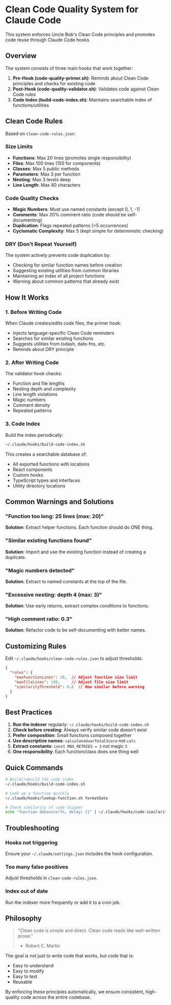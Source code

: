 # Clean Code Quality System for Claude Code

This system enforces Uncle Bob's Clean Code principles and promotes code reuse through Claude Code hooks.

## Overview

The system consists of three main hooks that work together:

1. **Pre-Hook (code-quality-primer.sh)**: Reminds about Clean Code principles and checks for existing code
2. **Post-Hook (code-quality-validator.sh)**: Validates code against Clean Code rules
3. **Code Index (build-code-index.sh)**: Maintains searchable index of functions/utilities

## Clean Code Rules

Based on `clean-code-rules.json`:

### Size Limits
- **Functions**: Max 20 lines (promotes single responsibility)
- **Files**: Max 100 lines (150 for components)
- **Classes**: Max 5 public methods
- **Parameters**: Max 3 per function
- **Nesting**: Max 3 levels deep
- **Line Length**: Max 80 characters

### Code Quality Checks
- **Magic Numbers**: Must use named constants (except 0, 1, -1)
- **Comments**: Max 20% comment ratio (code should be self-documenting)
- **Duplication**: Flags repeated patterns (>5 occurrences)
- **Cyclomatic Complexity**: Max 5 (kept simple for deterministic checking)

### DRY (Don't Repeat Yourself)
The system actively prevents code duplication by:
- Checking for similar function names before creation
- Suggesting existing utilities from common libraries
- Maintaining an index of all project functions
- Warning about common patterns that already exist

## How It Works

### 1. Before Writing Code
When Claude creates/edits code files, the primer hook:
- Injects language-specific Clean Code reminders
- Searches for similar existing functions
- Suggests utilities from lodash, date-fns, etc.
- Reminds about DRY principle

### 2. After Writing Code
The validator hook checks:
- Function and file lengths
- Nesting depth and complexity
- Line length violations
- Magic numbers
- Comment density
- Repeated patterns

### 3. Code Index
Build the index periodically:
```bash
~/.claude/hooks/build-code-index.sh
```

This creates a searchable database of:
- All exported functions with locations
- React components
- Custom hooks
- TypeScript types and interfaces
- Utility directory locations

## Common Warnings and Solutions

### "Function too long: 25 lines (max: 20)"
**Solution**: Extract helper functions. Each function should do ONE thing.

### "Similar existing functions found"
**Solution**: Import and use the existing function instead of creating a duplicate.

### "Magic numbers detected"
**Solution**: Extract to named constants at the top of the file.

### "Excessive nesting: depth 4 (max: 3)"
**Solution**: Use early returns, extract complex conditions to functions.

### "High comment ratio: 0.3"
**Solution**: Refactor code to be self-documenting with better names.

## Customizing Rules

Edit `~/.claude/hooks/clean-code-rules.json` to adjust thresholds:

```json
{
  "rules": {
    "maxFunctionLines": 20,  // Adjust function size limit
    "maxFileLines": 100,     // Adjust file size limit
    "similarityThreshold": 0.8  // How similar before warning
  }
}
```

## Best Practices

1. **Run the indexer** regularly: `~/.claude/hooks/build-code-index.sh`
2. **Check before creating**: Always verify similar code doesn't exist
3. **Prefer composition**: Small functions composed together
4. **Use descriptive names**: `calculateUserTotalScore` not `calc`
5. **Extract constants**: `const MAX_RETRIES = 3` not magic `3`
6. **One responsibility**: Each function/class does one thing well

## Quick Commands

```bash
# Build/rebuild the code index
~/.claude/hooks/build-code-index.sh

# Look up a function quickly
~/.claude/hooks/lookup-function.sh formatDate

# Check similarity of code snippet
echo "function debounce(fn, delay) {}" | ~/.claude/hooks/code-similarity-check.sh -
```

## Troubleshooting

### Hooks not triggering
Ensure your `~/.claude/settings.json` includes the hook configuration.

### Too many false positives
Adjust thresholds in `clean-code-rules.json`.

### Index out of date
Run the indexer more frequently or add it to a cron job.

## Philosophy

> "Clean code is simple and direct. Clean code reads like well-written prose."
> - Robert C. Martin

The goal is not just to write code that works, but code that is:
- Easy to understand
- Easy to modify
- Easy to test
- Reusable

By enforcing these principles automatically, we ensure consistent, high-quality code across the entire codebase.